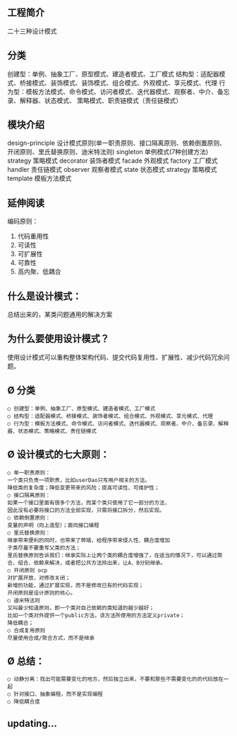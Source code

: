 ## 工程简介
二十三种设计模式
## 分类
创建型：单例、抽象工厂、原型模式、建造者模式、工厂模式
结构型：适配器模式、桥接模式、装饰模式、装饰模式、组合模式、外观模式、享元模式、代理
行为型：模板方法模式、命令模式、访问者模式、迭代器模式、观察者、中介、备忘录、解释器、状态模式、
        策略模式、职责链模式（责任链模式）
## 模块介绍
design-principle 设计模式原则(单一职责原则、接口隔离原则、依赖倒置原则、开闭原则、里氏替换原则、迪米特法则)
singleton 单例模式(7种创建方法)
strategy 策略模式
decorator 装饰者模式
facade 外观模式
factory 工厂模式
handler 责任链模式
observer 观察者模式
state 状态模式
strategy 策略模式
template  模板方法模式
## 延伸阅读
编码原则：
1. 代码重用性
2. 可读性
3. 可扩展性
4. 可靠性
5. 高内聚、低耦合
## 什么是设计模式：
   总结出来的，某类问题通用的解决方案
## 为什么要使用设计模式？
使用设计模式可以重构整体架构代码、提交代码复用性、扩展性、减少代码冗余问题。
##	Ø 分类
	○ 创建型：单例、抽象工厂、原型模式、建造者模式、工厂模式
	○ 结构型：适配器模式、桥接模式、装饰者模式、组合模式、外观模式、享元模式、代理
	○ 行为型：模板方法模式、命令模式、访问者模式、迭代器模式、观察者、中介、备忘录、解释器、状态模式、策略模式、责任链模式
##	Ø 设计模式的七大原则：
	○ 单一职责原则：
	一个类只负责一项职责，比如userDao只写用户相关的方法。
	降低类的复杂度；降低变更带来的风险；提高可读性、可维护性；
	○ 接口隔离原则：
	如果一个接口里面有很多个方法，而某个类只使用了它一部分的方法，
	因此没有必要将接口的方法全部实现，只需将接口拆分，然后实现。
	○ 依赖倒置原则：
	变量的声明（向上造型）；面向接口编程
	○ 里氏替换原则：
	继承带来便利的同时，也带来了弊端，给程序带来侵入性、耦合度增加
	子类尽量不要重写父类的方法；
	里氏替换原则告诉我们：继承实际上让两个类的耦合度增强了，在适当的情况下，可以通过聚合、组合、依赖来解决，或者把公共方法拎出来，让A、B分别继承。
	○ 开闭原则 ocp
	对扩展开放，对修改关闭；
	新增的功能，通过扩展实现，而不是修改已有的代码实现；
	开闭原则是设计原则的核心。
	○ 迪米特法则
	又叫最少知道原则，即一个类对自己依赖的类知道的越少越好；
	比如一个类对外提供一个public方法，该方法所使用的方法定义private；
	降低耦合；
	○ 合成复用原则
	尽量使用合成/聚合方式，而不是继承
##	Ø 总结：
	○ 动静分离：找出可能需要变化的地方，然后独立出来，不要和那些不需要变化的的代码放在一起
	○ 针对接口、抽象编程，而不是实现编程
	○ 降低耦合度
## updating...

